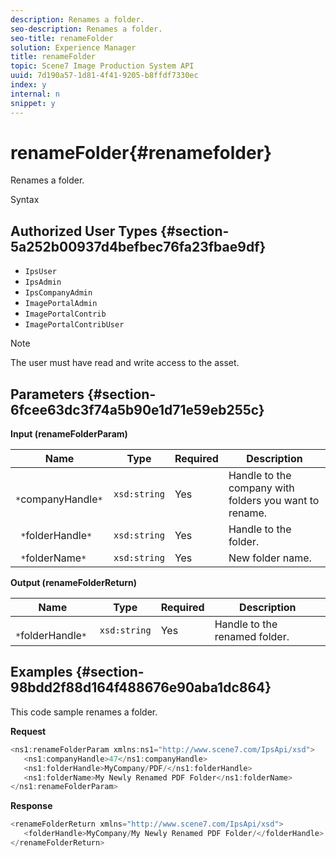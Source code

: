 ```yaml
---
description: Renames a folder.
seo-description: Renames a folder.
seo-title: renameFolder
solution: Experience Manager
title: renameFolder
topic: Scene7 Image Production System API
uuid: 7d190a57-1d81-4f41-9205-b8ffdf7330ec
index: y
internal: n
snippet: y
---
```


# renameFolder{#renamefolder}

Renames a folder.

 Syntax 

## Authorized User Types {#section-5a252b00937d4befbec76fa23fbae9df}

* `IpsUser` 
* `IpsAdmin` 
* `IpsCompanyAdmin` 
* `ImagePortalAdmin` 
* `ImagePortalContrib` 
* `ImagePortalContribUser`

>[!NOTE]
>
>The user must have read and write access to the asset.

## Parameters {#section-6fcee63dc3f74a5b90e1d71e59eb255c}

**Input (renameFolderParam)** 

|  Name  | Type  | Required  | Description  |
|---|---|---|---|
|  ` *`companyHandle`*`  | `xsd:string`  | Yes  | Handle to the company with folders you want to rename.  |
|  ` *`folderHandle`*`  | `xsd:string`  | Yes  | Handle to the folder.  |
|  ` *`folderName`*`  | `xsd:string`  | Yes  | New folder name.  |

**Output (renameFolderReturn)** 

|  Name  | Type  | Required  | Description  |
|---|---|---|---|
|  ` *`folderHandle`*`  | `xsd:string`  | Yes  | Handle to the renamed folder.  |

## Examples {#section-98bdd2f88d164f488676e90aba1dc864}

This code sample renames a folder.

**Request** 

```java
<ns1:renameFolderParam xmlns:ns1="http://www.scene7.com/IpsApi/xsd">
   <ns1:companyHandle>47</ns1:companyHandle>
   <ns1:folderHandle>MyCompany/PDF/</ns1:folderHandle>
   <ns1:folderName>My Newly Renamed PDF Folder</ns1:folderName>
</ns1:renameFolderParam>
```

**Response** 

```java
<renameFolderReturn xmlns="http://www.scene7.com/IpsApi/xsd">
   <folderHandle>MyCompany/My Newly Renamed PDF Folder/</folderHandle>
</renameFolderReturn>
```

